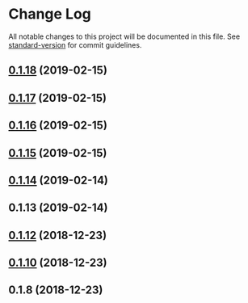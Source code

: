 # Change Log

All notable changes to this project will be documented in this file. See [standard-version](https://github.com/conventional-changelog/standard-version) for commit guidelines.

<a name="0.1.18"></a>
## [0.1.18](https://github.com/calebeno/mudjs/compare/v0.1.17...v0.1.18) (2019-02-15)



<a name="0.1.17"></a>
## [0.1.17](https://github.com/calebeno/mudjs/compare/v0.1.16...v0.1.17) (2019-02-15)



<a name="0.1.16"></a>
## [0.1.16](https://github.com/calebeno/mudjs/compare/v0.1.15...v0.1.16) (2019-02-15)



<a name="0.1.15"></a>
## [0.1.15](https://github.com/calebeno/mudjs/compare/v0.1.14...v0.1.15) (2019-02-15)



<a name="0.1.14"></a>
## [0.1.14](https://github.com/calebeno/mudjs/compare/v0.1.13...v0.1.14) (2019-02-14)



<a name="0.1.13"></a>
## 0.1.13 (2019-02-14)



<a name="0.1.12"></a>
## [0.1.12](https://github.com/calebeno/mudjs/compare/v0.1.10...v0.1.12) (2018-12-23)



<a name="0.1.10"></a>
## [0.1.10](https://github.com/calebeno/mudjs/compare/v0.1.8...v0.1.10) (2018-12-23)



<a name="0.1.8"></a>
## 0.1.8 (2018-12-23)
